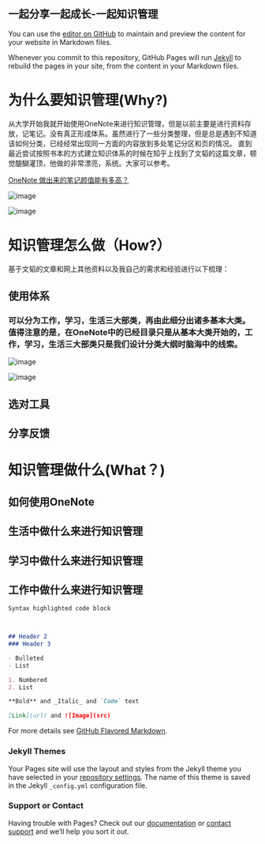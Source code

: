 ## 一起分享一起成长-一起知识管理

You can use the [editor on GitHub](https://github.com/xigyou/Luke.github.io/edit/master/README.md) to maintain and preview the content for your website in Markdown files.

Whenever you commit to this repository, GitHub Pages will run [Jekyll](https://jekyllrb.com/) to rebuild the pages in your site, from the content in your Markdown files.


# 为什么要知识管理(Why?)

从大学开始我就开始使用OneNote来进行知识管理，但是以前主要是进行资料存放，记笔记。没有真正形成体系。虽然进行了一些分类整理，但是总是遇到不知道该如何分类，已经经常出现同一方面的内容放到多处笔记分区和页的情况。
直到最近尝试按照书本的方式建立知识体系的时候在知乎上找到了文韬的这篇文章，顿觉醍醐灌顶，他做的非常漂亮，系统。大家可以参考。

[OneNote 做出来的笔记颜值能有多高？](https://www.zhihu.com/question/57139472)

 ![image](https://user-images.githubusercontent.com/8529190/128592486-29aff2d5-dcee-4df1-be35-4ac51805929d.png)

 ![image](https://user-images.githubusercontent.com/8529190/128592496-cafdc74d-e72f-4d1d-8bec-2a4a6257d12f.png)


# 知识管理怎么做（How?）
基于文韬的文章和网上其他资料以及我自己的需求和经验进行以下梳理：

## 使用体系

### 可以分为工作，学习，生活三大部类，再由此细分出诸多基本大类。值得注意的是，在OneNote中的已经目录只是从基本大类开始的，工作，学习，生活三大部类只是我们设计分类大纲时脑海中的线索。

 ![image](https://user-images.githubusercontent.com/8529190/128592523-bde9689e-8e28-44c2-a7a0-6b02c284d541.png)

 ![image](https://user-images.githubusercontent.com/8529190/128592588-930ef1ab-7cd9-4856-9fc7-0a6ae94638c9.png)


## 选对工具

## 分享反馈

# 知识管理做什么(What？)

## 如何使用OneNote

## 生活中做什么来进行知识管理

## 学习中做什么来进行知识管理

## 工作中做什么来进行知识管理

```markdown
Syntax highlighted code block



## Header 2
### Header 3

- Bulleted
- List

1. Numbered
2. List

**Bold** and _Italic_ and `Code` text

[Link](url) and ![Image](src)
```

For more details see [GitHub Flavored Markdown](https://guides.github.com/features/mastering-markdown/).

### Jekyll Themes

Your Pages site will use the layout and styles from the Jekyll theme you have selected in your [repository settings](https://github.com/xigyou/Luke.github.io/settings). The name of this theme is saved in the Jekyll `_config.yml` configuration file.

### Support or Contact

Having trouble with Pages? Check out our [documentation](https://help.github.com/categories/github-pages-basics/) or [contact support](https://github.com/contact) and we’ll help you sort it out.
